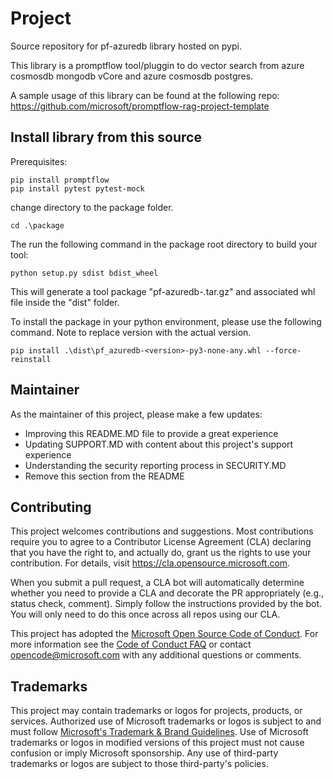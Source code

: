 # Project

Source repository for pf-azuredb library hosted on pypi. 

This library is a promptflow tool/pluggin to do vector search from azure cosmosdb mongodb vCore and azure cosmosdb postgres. 

A sample usage of this library can be found at the following repo: https://github.com/microsoft/promptflow-rag-project-template

## Install library from this source

Prerequisites:
```
pip install promptflow
pip install pytest pytest-mock
```
change directory to the package folder. 
```
cd .\package 
```
The run the following command in the package root directory to build your tool:

```
python setup.py sdist bdist_wheel
```

This will generate a tool package "pf-azuredb-<version>.tar.gz" and associated whl file inside the "dist" folder. 

To install the package in your python environment, please use the following command. Note to replace version with the actual version. 

```
pip install .\dist\pf_azuredb-<version>-py3-none-any.whl --force-reinstall
```

## Maintainer

As the maintainer of this project, please make a few updates:

- Improving this README.MD file to provide a great experience
- Updating SUPPORT.MD with content about this project's support experience
- Understanding the security reporting process in SECURITY.MD
- Remove this section from the README

## Contributing

This project welcomes contributions and suggestions.  Most contributions require you to agree to a
Contributor License Agreement (CLA) declaring that you have the right to, and actually do, grant us
the rights to use your contribution. For details, visit https://cla.opensource.microsoft.com.

When you submit a pull request, a CLA bot will automatically determine whether you need to provide
a CLA and decorate the PR appropriately (e.g., status check, comment). Simply follow the instructions
provided by the bot. You will only need to do this once across all repos using our CLA.

This project has adopted the [Microsoft Open Source Code of Conduct](https://opensource.microsoft.com/codeofconduct/).
For more information see the [Code of Conduct FAQ](https://opensource.microsoft.com/codeofconduct/faq/) or
contact [opencode@microsoft.com](mailto:opencode@microsoft.com) with any additional questions or comments.

## Trademarks

This project may contain trademarks or logos for projects, products, or services. Authorized use of Microsoft 
trademarks or logos is subject to and must follow 
[Microsoft's Trademark & Brand Guidelines](https://www.microsoft.com/en-us/legal/intellectualproperty/trademarks/usage/general).
Use of Microsoft trademarks or logos in modified versions of this project must not cause confusion or imply Microsoft sponsorship.
Any use of third-party trademarks or logos are subject to those third-party's policies.
